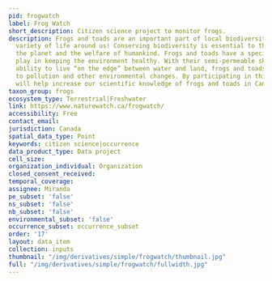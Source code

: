 ```yaml
---
pid: frogwatch
label: Frog Watch
short_description: Citizen science project to monitor frogs.
description: Frogs and toads are an important part of local biodiversity – the amazing
  variety of life around us! Conserving biodiversity is essential to the health of
  the planet and the welfare of humankind. Frogs and toads have a special role to
  play in keeping the environment healthy. With their semi-permeable skin and their
  ability to live “on the edge” between water and land, frogs and toads are very sensitive
  to pollution and other environmental changes. By participating in this program you
  will help increase our scientific knowledge of frogs and toads in Canada.
taxon_group: frogs
ecosystem_type: Terrestrial|Freshwater
link: https://www.naturewatch.ca/frogwatch/
accessibility: Free
contact_email: 
jurisdiction: Canada
spatial_data_type: Point
keywords: citizen science|occurrence
data_product_type: Data project
cell_size: 
organization_individual: Organization
closed_consent_received: 
temporal_coverage: 
assignee: Miranda
pe_subset: 'false'
ns_subset: 'false'
nb_subset: 'false'
environmental_subset: 'false'
occurrence_subset: occurrence_subset
order: '17'
layout: data_item
collection: inputs
thumbnail: "/img/derivatives/simple/frogwatch/thumbnail.jpg"
full: "/img/derivatives/simple/frogwatch/fullwidth.jpg"
---
```

